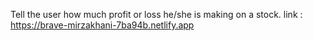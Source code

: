 Tell the user how much profit or loss he/she is making on a stock.
link : https://brave-mirzakhani-7ba94b.netlify.app